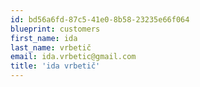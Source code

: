 ```yaml
---
id: bd56a6fd-87c5-41e0-8b58-23235e66f064
blueprint: customers
first_name: ida
last_name: vrbetič
email: ida.vrbetic@gmail.com
title: 'ida vrbetič'
---
```

